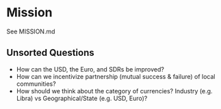 # Mission

See MISSION.md

## Unsorted Questions

* How can the USD, the Euro, and SDRs be improved?
* How can we incentivize partnership (mutual success & failure) of local communities?
* How should we think about the category of currencies?  Industry (e.g. Libra) vs Geographical/State (e.g. USD, Euro)?
